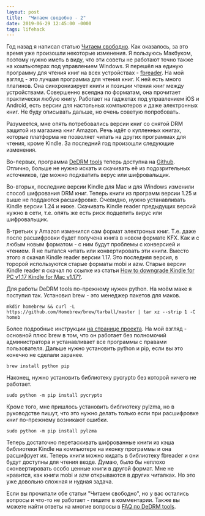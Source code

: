 ```yaml
---
layout: post
title:  "Читаем сводобно - 2"
date: 2019-06-29 12:45:00 -0000
tags: lifehack
---
```


Год назад я написал статью [Читаем свободно](/post/chitaem-svobodno). Как оказалось, за это время уже произошли некоторые изменения. Я пользуюсь Макбуком, поэтому нужно иметь в виду, что эти советы не работают точно также на компьютерах под управлением Windows. Я перешёл на единую программу для чтения книг на всех устройствах - [fbreader](https://fbreader.org/). На мой взгляд - это лучшая программа для чтения книг. К ней есть много плагинов. Она синхронизирует книги и позиции чтения книг между устройствами. Совершенно всеядна по форматам, она прочитает практически любую книгу. Работает на гаджетах под управлением iOS и Android, есть версии для настольных компьютеров и даже электронных книг. Не буду описывать дальше, но очень советую попробовать. 

Разумеется, мне опять потребовались версии книг со снятой DRM защитой из магазина книг Amazon. Речь идёт о купленных книгах, которые платформа не позволяет читать на других программах для чтения, кроме Kindle. За последний год произошли следующие изменения.

Во-первых, программа [DeDRM tools](https://github.com/apprenticeharper/DeDRM_tools/releases) теперь доступна на [Github](https://github.com). Отлично, больше не нужно искать и скачивать её из подозрительных источников, где можно подхватить верус или шифровальщик. 

Во-вторых, последние версии Kindle для Mac и для Windows изменили способ шифрования DRM книг. Теперь книги из программ версии 1.25 и выше не поддаются расшифровке. Очевидно, нужно устанавливать Kindle версии 1.24 и ниже. Скачивать Kindle reader предыдущих версий нужно в сети, т.е. опять же есть риск подцепить вирус или шифровальщик. 

В-третьих у Amazon изменился сам формат электроных книг. Т.е. даже после расшифровки будет получена книга в новом формате KFX. Как и с любым новым форматом - с ним будут проблемы с конверсией и чтением. Я не пытался читать или конвертировать эти книги. Вместо этого я скачал Kindle reader версии 1.17. Это последняя версия, в торорой используются старые форматы mobi и azw. Старые версии Kindle reader я скачал по ссылке из статьи [How to downgrade Kindle for PC v1.17 Kindle for Mac v1.17?](https://www.ebook-converter.com/222-drmexception-invalid-file-format.htm). 

Для работы DeDRM tools по-прежнему нужен python. На моём маке я поступил так. Установил brew - это менеджер пакетов для маков.

`mkdir homebrew && curl -L https://github.com/Homebrew/brew/tarball/master | tar xz --strip 1 -C homeb`

Более подробные инструкции [на странице проекта](https://docs.brew.sh/Installation). На мой взгляд - основной плюс brew в том, что он работает без полномочий администратора и устанавливает все программы с правами пользователя. Дальше нужно установить python и pip, если вы это конечно не сделали заранее. 

`brew install python pip`

Наконец, нужно установить библиотеку pycrypto без которой ничего не работает.

`sudo python -m pip install pycrypto`

Кроме того, мне пришлось установить библиотеку pylzma, но в руководстве пишут, что это нужно делать только если при расшифровке книг по-прежнему возникают ошибки.

`sudo python -m pip install pylzma`

Теперь достаточно перетаскивать шифрованные книги из кэша библиотеки Kindle на компьютере на иконку программы и она расшифрует их. Теперь книги можно кидать в библиотеку fbreader и они будут доступны для чтения везде. Думаю, было бы неплохо сконвертировать особо ценные книги в другой формат. Мне не нравится, как книги mobi и azw открываются в других читалках. Но это уже довольно сложная и нудная задача.

Если вы прочитали обе статьи "Читаем свободно", но у вас остались вопросы и что-то не работает - пишите в комментарии. Также вы можете найти ответы на многие вопросы в [FAQ по DeDRM tools](https://github.com/apprenticeharper/DeDRM_tools/blob/master/FAQs.md).
